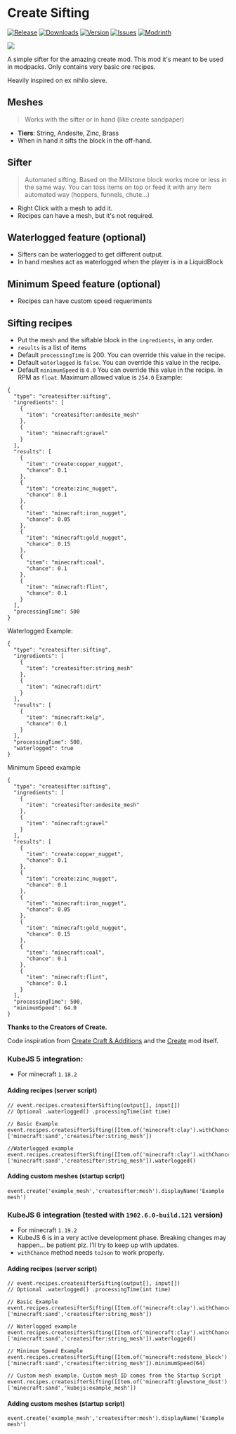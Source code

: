 [CREATE]: https://www.curseforge.com/minecraft/mc-mods/create
[DOWNLOAD]: https://www.curseforge.com/minecraft/mc-mods/create-sifting/files
[CURSEFORGE]: https://www.curseforge.com/minecraft/mc-mods/create-sifting
[MODRINTH]: https://modrinth.com/mod/create-sifter
[ISSUES]: https://github.com/oierbravo/createsifter/issues

<!-- modrinth_exclude.start -->
# Create Sifting
[![Release](https://img.shields.io/github/v/release/oierbravo/createsifter?label=Version&sort=semver)][DOWNLOAD]
[![Downloads](http://cf.way2muchnoise.eu/full_661938_downloads.svg)][CURSEFORGE]
[![Version](http://cf.way2muchnoise.eu/versions/661938.svg)][DOWNLOAD]
[![Issues](https://img.shields.io/github/issues/oierbravo/createsifter?label=Issues)][ISSUES]
[![Modrinth](https://modrinth-utils.vercel.app/api/badge/downloads?id=r018adCw&logo=true)][MODRINTH]
<!-- modrinth_exclude.end -->

[![](https://img.shields.io/badge/REQUIRES%20CREATE%20v0.5.0d-gold?logo=curseforge&labelColor=gray&style=for-the-badge)][CREATE]

A simple sifter for the amazing create mod.
This mod it's meant to be used in modpacks. Only contains very basic ore recipes.

Heavily inspired on ex nihilo sieve.


## Meshes
> Works with the sifter or in hand (like create sandpaper)
- **Tiers**: String, Andesite, Zinc, Brass
- When in hand it sifts the block in the off-hand.
## Sifter
> Automated sifting. Based on the Millstone block works more or less in the same way. You can toss items on top or feed it with any item automated way (hoppers, funnels, chute...)
- Right Click with a mesh to add it.
- Recipes can have a mesh, but it's not required.

## Waterlogged feature (optional)
- Sifters can be waterlogged to get different output.
- In hand meshes act as waterlogged when the player is in a LiquidBlock

## Minimum Speed feature (optional)
- Recipes can have custom speed requeriments

## Sifting recipes
- Put the mesh and the siftable block in the `ingredients`, in any order.
- `results` is a list of items
- Default `processingTime` is 200. You can override this value in the recipe.
- Default `waterlogged` is `false`. You can override this value in the recipe.
- Default `minimumSpeed` is `0.0` You can override this value in the recipe. In RPM as `float`. Maximum allowed value is `254.0`
Example:
```
{
  "type": "createsifter:sifting",
  "ingredients": [
    {
      "item": "createsifter:andesite_mesh"
    },
    {
      "item": "minecraft:gravel"
    }
  ],
  "results": [
    {
      "item": "create:copper_nugget",
      "chance": 0.1
    },
    {
      "item": "create:zinc_nugget",
      "chance": 0.1
    },
    {
      "item": "minecraft:iron_nugget",
      "chance": 0.05
    },
    {
      "item": "minecraft:gold_nugget",
      "chance": 0.15
    },
    {
      "item": "minecraft:coal",
      "chance": 0.1
    },
    {
      "item": "minecraft:flint",
      "chance": 0.1
    }
  ],
  "processingTime": 500
}
```

Waterlogged Example:
```
{
  "type": "createsifter:sifting",
  "ingredients": [
    {
      "item": "createsifter:string_mesh"
    },
    {
      "item": "minecraft:dirt"
    }
  ],
  "results": [
    {
      "item": "minecraft:kelp",
      "chance": 0.1
    }
  ],
  "processingTime": 500,
  "waterlogged": true
}
```

Minimum Speed example
```
{
  "type": "createsifter:sifting",
  "ingredients": [
    {
      "item": "createsifter:andesite_mesh"
    },
    {
      "item": "minecraft:gravel"
    }
  ],
  "results": [
    {
      "item": "create:copper_nugget",
      "chance": 0.1
    },
    {
      "item": "create:zinc_nugget",
      "chance": 0.1
    },
    {
      "item": "minecraft:iron_nugget",
      "chance": 0.05
    },
    {
      "item": "minecraft:gold_nugget",
      "chance": 0.15
    },
    {
      "item": "minecraft:coal",
      "chance": 0.1
    },
    {
      "item": "minecraft:flint",
      "chance": 0.1
    }
  ],
  "processingTime": 500,
  "minimumSpeed": 64.0
}
```
**Thanks to the Creators of Create.**

Code inspiration from [Create Craft & Additions](https://www.curseforge.com/minecraft/mc-mods/createaddition "Create Crafts & Additions") and the [Create](https://www.curseforge.com/minecraft/mc-mods/create "Create") mod itself.


### KubeJS 5 integration:
- For minecraft `1.18.2`

#### Adding recipes (server script)

```
// event.recipes.createsifterSifting(output[], input[])
// Optional .waterlogged() .processingTime(int time)

// Basic Example
event.recipes.createsifterSifting([Item.of('minecraft:clay').withChance(0.5).toJson(),Item.of('minecraft:redstone').withChance(0.1).toJson()], ['minecraft:sand','createsifter:string_mesh'])

//Waterlogged example
event.recipes.createsifterSifting([Item.of('minecraft:clay').withChance(0.5).toJson()], ['minecraft:sand','createsifter:string_mesh']).waterlogged()
```

#### Adding custom meshes (startup script)
```
event.create('example_mesh','createsifter:mesh').displayName('Example mesh')
```

### KubeJS 6 integration (tested with `1902.6.0-build.121` version)
- For minecraft `1.19.2`
- KubeJS 6 is in a very active development phase. Breaking changes may happen... be patient plz. I'll try to keep up with updates.
- `withChance` method needs `toJson` to work properly.
#### Adding recipes (server script)
```
// event.recipes.createsifterSifting(output[], input[])
// Optional .waterlogged() .processingTime(int time)

// Basic Example
event.recipes.createsifterSifting([Item.of('minecraft:clay').withChance(0.5).toJson(),Item.of('minecraft:redstone').withChance(0.1).toJson()], ['minecraft:sand','createsifter:string_mesh'])

// Waterlogged example
event.recipes.createsifterSifting([Item.of('minecraft:clay').withChance(0.5).toJson()], ['minecraft:sand','createsifter:string_mesh']).waterlogged()

// Minimum Speed Example
event.recipes.createsifterSifting([Item.of('minecraft:redstone_block').withChance(0.5).toJson(),Item.of('minecraft:redstone').withChance(0.1).toJson()], ['minecraft:sand','createsifter:string_mesh']).minimumSpeed(64)

// Custom mesh example. Custom mesh ID comes from the Startup Script
event.recipes.createsifterSifting([Item.of('minecraft:glowstone_dust').withChance(0.5).toJson(),Item.of('minecraft:redstone').withChance(0.1).toJson()], ['minecraft:sand','kubejs:example_mesh'])

```

#### Adding custom meshes (startup script)
```
event.create('example_mesh','createsifter:mesh').displayName('Example mesh')
```
